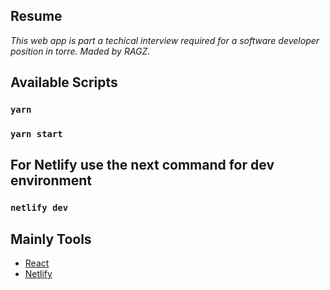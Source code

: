 ## Resume
_This web app is part a techical interview required for a software developer position in torre. Maded by RAGZ._

## Available Scripts

### `yarn`

### `yarn start`

## For Netlify use the next command for dev environment

### `netlify dev`

## Mainly Tools
* [React](https://en.reactjs.org/)
* [Netlify](https://www.netlify.com/)
